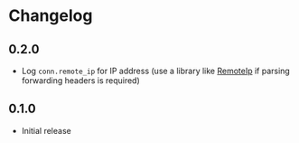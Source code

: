 # Changelog

## 0.2.0

- Log `conn.remote_ip` for IP address (use a library like [RemoteIp](https://hexdocs.pm/remote_ip/RemoteIp.html) if parsing forwarding headers is required)

## 0.1.0

- Initial release
